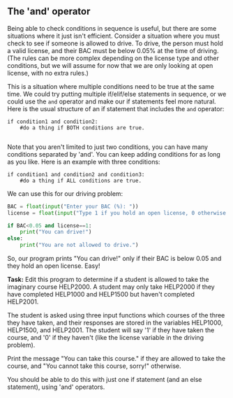 ## The 'and' operator

Being able to check conditions in sequence is useful, but there are some situations where it just isn't efficient. Consider a situation where you must check to see if someone is allowed to drive. To drive, the person must hold a valid license, and their BAC must be below 0.05% at the time of driving. (The rules can be more complex depending on the license type and other conditions, but we will assume for now that we are only looking at open license, with no extra rules.)

This is a situation where multiple conditions need to be true at the same time. We could try putting multiple if/elif/else statements in sequence, or we could use the `and` operator and make our if statements feel more natural. Here is the usual structure of an if statement that includes the `and` operator:

```
if condition1 and condition2:
    #do a thing if BOTH conditions are true.
    
```

Note that you aren't limited to just two conditions, you can have many conditions separated by 'and'. You can keep adding conditions for as long as you like. Here is an example with three conditions:

```
if condition1 and condition2 and condition3:
    #do a thing if ALL conditions are true.
```

We can use this for our driving problem:

```python
BAC = float(input("Enter your BAC (%): "))
license = float(input("Type 1 if you hold an open license, 0 otherwise: "))

if BAC<0.05 and license==1:
    print("You can drive!")
else:
    print("You are not allowed to drive.")
```

So, our program prints "You can drive!" only if their BAC is below 0.05 and they hold an open license. Easy!

**Task:** Edit this program to determine if a student is allowed to take the imaginary course HELP2000. A student may only take HELP2000 if they have completed HELP1000 and HELP1500 but haven't completed HELP2001. 

The student is asked using three input functions which courses of the three they have taken, and their responses are stored in the variables HELP1000, HELP1500, and HELP2001. The student will say '1' if they have taken the course, and '0' if they haven't (like the license variable in the driving problem).

Print the message "You can take this course." if they are allowed to take the course, and "You cannot take this course, sorry!" otherwise. 

You should be able to do this with just one if statement (and an else statement), using 'and' operators.

